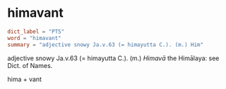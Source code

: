 # himavant

``` toml
dict_label = "PTS"
word = "himavant"
summary = "adjective snowy Ja.v.63 (= himayutta C.). (m.) Him"
```

adjective snowy Ja.v.63 (= himayutta C.). (m.) *Himavā* the Himālaya: see Dict. of Names.

hima \+ vant

